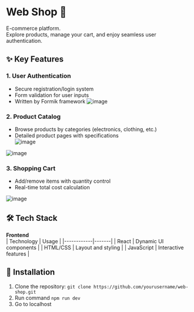 # Web Shop :department_store:

E-commerce platform.  
Explore products, manage your cart, and enjoy seamless user authentication.

## :sparkles: Key Features

### 1. **User Authentication**
- Secure registration/login system
- Form validation for user inputs
- Written by Formik framework
![image](https://github.com/user-attachments/assets/dca8c0ca-04d8-4bc0-9db1-fea34ca7e6d1)

### 2. **Product Catalog**
- Browse products by categories (electronics, clothing, etc.)
- Detailed product pages with specifications  
![image](https://github.com/user-attachments/assets/d06dc6d2-fc4a-4997-9015-b21e29bf8816)

![image](https://github.com/user-attachments/assets/a841ac98-10aa-419b-a3dc-ea03a7c5b934)

### 3. **Shopping Cart**
- Add/remove items with quantity control
- Real-time total cost calculation  

![image](https://github.com/user-attachments/assets/5a0109db-2a24-43c5-bf78-fe983c1bc4a3)

## :hammer_and_wrench: Tech Stack

**Frontend**  
| Technology | Usage |
|------------|-------|
| React | Dynamic UI components |
| HTML/CSS | Layout and styling |
| JavaScript | Interactive features |

## :rocket: Installation

1. Clone the repository:
   ```git clone https://github.com/yourusername/web-shop.git```
2. Run command ```npm run dev```
3. Go to localhost

